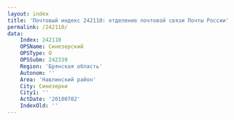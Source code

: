 ```yaml
---
layout: index
title: 'Почтовый индекс 242110: отделение почтовой связи Почты России'
permalink: /242110/
data:
    Index: 242110
    OPSName: Синезерский
    OPSType: О
    OPSSubm: 242339
    Region: 'Брянская область'
    Autonom: ''
    Area: 'Навлинский район'
    City: Синезерки
    City1: ''
    ActDate: '20100702'
    IndexOld: ''
---
```

